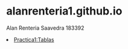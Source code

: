# alanrenteria1.github.io
Alan Renteria Saavedra 183392
<li><a href="Practica 1-Tablas">Practica1:Tablas </a></li>
